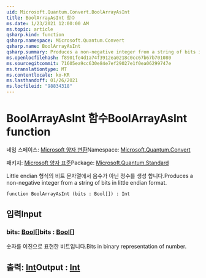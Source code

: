 ```yaml
---
uid: Microsoft.Quantum.Convert.BoolArrayAsInt
title: BoolArrayAsInt 함수
ms.date: 1/23/2021 12:00:00 AM
ms.topic: article
qsharp.kind: function
qsharp.namespace: Microsoft.Quantum.Convert
qsharp.name: BoolArrayAsInt
qsharp.summary: Produces a non-negative integer from a string of bits in little endian format.
ms.openlocfilehash: f8901fe4d1a74f3912ea0218c0cc67b67b701080
ms.sourcegitcommit: 71605ea9cc630e84e7ef29027e1f0ea06299747e
ms.translationtype: MT
ms.contentlocale: ko-KR
ms.lasthandoff: 01/26/2021
ms.locfileid: "98834318"
---
```

# <a name="boolarrayasint-function"></a><span data-ttu-id="83639-102">BoolArrayAsInt 함수</span><span class="sxs-lookup"><span data-stu-id="83639-102">BoolArrayAsInt function</span></span>

<span data-ttu-id="83639-103">네임 스페이스: [Microsoft 양자 변환](xref:Microsoft.Quantum.Convert)</span><span class="sxs-lookup"><span data-stu-id="83639-103">Namespace: [Microsoft.Quantum.Convert](xref:Microsoft.Quantum.Convert)</span></span>

<span data-ttu-id="83639-104">패키지: [Microsoft 양자 표준](https://nuget.org/packages/Microsoft.Quantum.Standard)</span><span class="sxs-lookup"><span data-stu-id="83639-104">Package: [Microsoft.Quantum.Standard](https://nuget.org/packages/Microsoft.Quantum.Standard)</span></span>


<span data-ttu-id="83639-105">Little endian 형식의 비트 문자열에서 음수가 아닌 정수를 생성 합니다.</span><span class="sxs-lookup"><span data-stu-id="83639-105">Produces a non-negative integer from a string of bits in little endian format.</span></span>

```qsharp
function BoolArrayAsInt (bits : Bool[]) : Int
```


## <a name="input"></a><span data-ttu-id="83639-106">입력</span><span class="sxs-lookup"><span data-stu-id="83639-106">Input</span></span>

### <a name="bits--bool"></a><span data-ttu-id="83639-107">bits: [Bool](xref:microsoft.quantum.lang-ref.bool)[]</span><span class="sxs-lookup"><span data-stu-id="83639-107">bits : [Bool](xref:microsoft.quantum.lang-ref.bool)[]</span></span>

<span data-ttu-id="83639-108">숫자를 이진으로 표현한 비트입니다.</span><span class="sxs-lookup"><span data-stu-id="83639-108">Bits in binary representation of number.</span></span>



## <a name="output--int"></a><span data-ttu-id="83639-109">출력: [Int](xref:microsoft.quantum.lang-ref.int)</span><span class="sxs-lookup"><span data-stu-id="83639-109">Output : [Int](xref:microsoft.quantum.lang-ref.int)</span></span>


